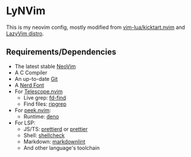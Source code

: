 # LyNVim

This is my neovim config, mostly modified from
[vim-lua/kicktart.nvim](https://github.com/nvim-lua/kickstart.nvim) and
[LazyVim distro](https://www.lazyvim.org/).

## Requirements/Dependencies

- The latest stable [NeoVim](https://neovim.io/)
- A C Compiler
- An up-to-date [Git](https://git-scm.com/)
- A [Nerd Font](https://github.com/ryanoasis/nerd-fonts)
- For [Telescope.nvim](https://github.com/nvim-telescope/telescope.nvim)
  - Live grep: [fd-find](https://github.com/sharkdp/fd)
  - Find files: [ripgrep](https://github.com/BurntSushi/ripgrep)
- For [peek.nvim](https://github.com/toppair/peek.nvim):
  - Runtime: [deno](https://deno.com/)
- For LSP:
  - JS/TS: [prettierd](https://github.com/fsouza/prettierd) or [prettier](https://prettier.io/)
  - Shell: [shellcheck](https://github.com/koalaman/shellcheck)
  - Markdown: [markdownlint](https://github.com/markdownlint/markdownlint)
  - And other language's toolchain

